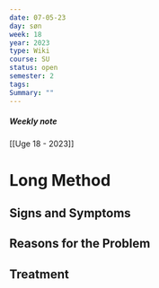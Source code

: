 ```yaml
---
date: 07-05-23
day: søn
week: 18
year: 2023
type: Wiki
course: SU
status: open
semester: 2
tags:
Summary: ""
---
```

##### Weekly note
[[Uge 18 - 2023]]

# Long Method
## Signs and Symptoms
## Reasons for the Problem
## Treatment
